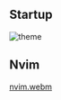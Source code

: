 ## Startup
![theme](https://github.com/user-attachments/assets/e66df2b2-fc69-4bcf-8b34-1f78e51486d0)

## Nvim

[nvim.webm](https://github.com/user-attachments/assets/d3be9fc9-7509-40a8-ba8c-d7773ee8a5b3)
